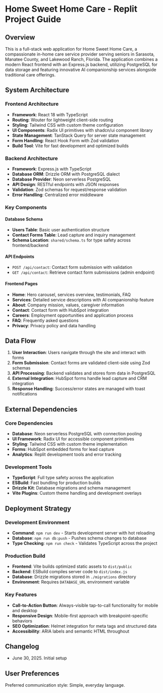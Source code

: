 # Home Sweet Home Care - Replit Project Guide

## Overview

This is a full-stack web application for Home Sweet Home Care, a compassionate in-home care service provider serving seniors in Sarasota, Manatee County, and Lakewood Ranch, Florida. The application combines a modern React frontend with an Express.js backend, utilizing PostgreSQL for data storage and featuring innovative AI companionship services alongside traditional care offerings.

## System Architecture

### Frontend Architecture
- **Framework**: React 18 with TypeScript
- **Routing**: Wouter for lightweight client-side routing
- **Styling**: Tailwind CSS with custom theme configuration
- **UI Components**: Radix UI primitives with shadcn/ui component library
- **State Management**: TanStack Query for server state management
- **Form Handling**: React Hook Form with Zod validation
- **Build Tool**: Vite for fast development and optimized builds

### Backend Architecture
- **Framework**: Express.js with TypeScript
- **Database ORM**: Drizzle ORM with PostgreSQL dialect
- **Database Provider**: Neon serverless PostgreSQL
- **API Design**: RESTful endpoints with JSON responses
- **Validation**: Zod schemas for request/response validation
- **Error Handling**: Centralized error middleware

### Key Components

#### Database Schema
- **Users Table**: Basic user authentication structure
- **Contact Forms Table**: Lead capture and inquiry management
- **Schema Location**: `shared/schema.ts` for type safety across frontend/backend

#### API Endpoints
- `POST /api/contact`: Contact form submission with validation
- `GET /api/contact`: Retrieve contact form submissions (admin endpoint)

#### Frontend Pages
- **Home**: Hero carousel, services overview, testimonials, FAQ
- **Services**: Detailed service descriptions with AI companionship feature
- **About**: Company mission, values, caregiver information
- **Contact**: Contact form with HubSpot integration
- **Careers**: Employment opportunities and application process
- **FAQ**: Frequently asked questions
- **Privacy**: Privacy policy and data handling

## Data Flow

1. **User Interaction**: Users navigate through the site and interact with forms
2. **Form Submission**: Contact forms are validated client-side using Zod schemas
3. **API Processing**: Backend validates and stores form data in PostgreSQL
4. **External Integration**: HubSpot forms handle lead capture and CRM integration
5. **Response Handling**: Success/error states are managed with toast notifications

## External Dependencies

### Core Dependencies
- **Database**: Neon serverless PostgreSQL with connection pooling
- **UI Framework**: Radix UI for accessible component primitives
- **Styling**: Tailwind CSS with custom theme implementation
- **Forms**: HubSpot embedded forms for lead capture
- **Analytics**: Replit development tools and error tracking

### Development Tools
- **TypeScript**: Full type safety across the application
- **ESBuild**: Fast bundling for production builds
- **Drizzle Kit**: Database migrations and schema management
- **Vite Plugins**: Custom theme handling and development overlays

## Deployment Strategy

### Development Environment
- **Command**: `npm run dev` - Starts development server with hot reloading
- **Database**: `npm run db:push` - Pushes schema changes to database
- **Type Checking**: `npm run check` - Validates TypeScript across the project

### Production Build
- **Frontend**: Vite builds optimized static assets to `dist/public`
- **Backend**: ESBuild compiles server code to `dist/index.js`
- **Database**: Drizzle migrations stored in `./migrations` directory
- **Environment**: Requires `DATABASE_URL` environment variable

### Key Features
- **Call-to-Action Button**: Always-visible tap-to-call functionality for mobile and desktop
- **Responsive Design**: Mobile-first approach with breakpoint-specific behaviors
- **SEO Optimization**: Helmet integration for meta tags and structured data
- **Accessibility**: ARIA labels and semantic HTML throughout

## Changelog

- June 30, 2025. Initial setup

## User Preferences

Preferred communication style: Simple, everyday language.